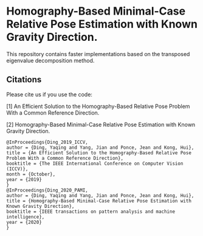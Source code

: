 # Homography-Based Minimal-Case Relative Pose Estimation with Known Gravity Direction.
This repository contains faster implementations based on the transposed eigenvalue decomposition method. 

## Citations
Please cite us if you use the code:

[1] An Efficient Solution to the Homography-Based Relative Pose Problem With a Common Reference Direction.

[2] Homography-Based Minimal-Case Relative Pose Estimation with Known Gravity Direction.
```
@InProceedings{Ding_2019_ICCV,
author = {Ding, Yaqing and Yang, Jian and Ponce, Jean and Kong, Hui},
title = {An Efficient Solution to the Homography-Based Relative Pose Problem With a Common Reference Direction},
booktitle = {The IEEE International Conference on Computer Vision (ICCV)},
month = {October},
year = {2019}
}
@InProceedings{Ding_2020_PAMI,
author = {Ding, Yaqing and Yang, Jian and Ponce, Jean and Kong, Hui},
title = {Homography-Based Minimal-Case Relative Pose Estimation with Known Gravity Direction},
booktitle = {IEEE transactions on pattern analysis and machine intelligence},
year = {2020}
}
```
